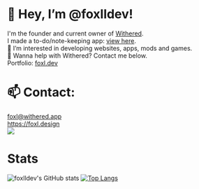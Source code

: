 
# 👋 Hey, I’m @foxlldev!
I'm the founder and current owner of [Withered](https://withered.app/about).  
I made a to-do/note-keeping app: [view here](https://foxl.dev/mind).  
👀 I’m interested in developing websites, apps, mods and games.  
💞️ Wanna help with Withered? Contact me below.  
Portfolio: [foxl.dev](https://foxl.dev)

# 📫 Contact:
foxl@withered.app  
https://foxl.design 
<br><img src="https://discord.c99.nl/widget/theme-3/400680342136291329.png">

# Stats
![foxlldev's GitHub stats](https://github-readme-stats.vercel.app/api?username=foxlldev&count_private=true&show_icons=true&theme=light)
[![Top Langs](https://github-readme-stats.vercel.app/api/top-langs/?username=Foxlldev&layout=compact)](https://github.com/anuraghazra/github-readme-stats)

<!---
foxlldev/foxlldev is a ✨ special ✨ repository because its `README.md` (this file) appears on your GitHub profile.
You can click the Preview link to take a look at your changes.
--->
